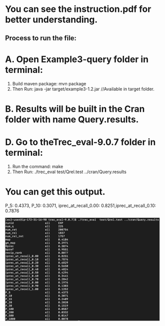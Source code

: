 
# You can see the instruction.pdf for better understanding.

## Process to run the file:


# A. Open Example3-query folder in terminal:
  1. Build maven package: mvn package
  2. Then Run: java -jar target/example3-1.2.jar //Available in target folder.

# B. Results will be built in the Cran​ folder with name Query.results. 

# D. Go to the ​Trec_eval-9.0.7​ folder in terminal:
  1. Run the command: make
  2. Then Run: ./trec_eval test/Qrel.test ../cran/Query.results

# You can get this output.

P_5​: 0.4373, ​P_10​: 0.3071, ​iprec_at_recall_0.00​: 0.8251,​ iprec_at_recall_0.10​: 0.7876

<img src="Screenshot 2020-11-15 at 4.33.19 PM.png" width="500">
